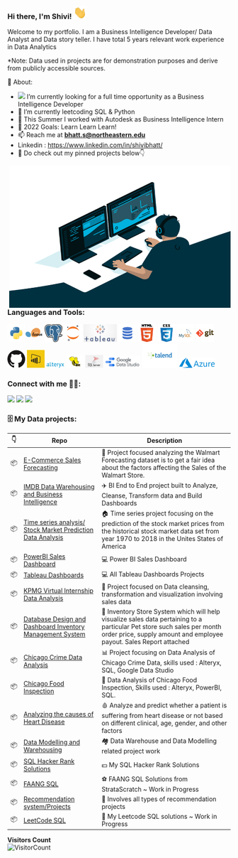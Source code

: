 ### Hi there, I'm Shivi! <img src="https://github.com/ShiviBhatt/IconsRepo/blob/master/Hi.gif" width="30px">

Welcome to my portfolio. I am a Business Intelligence Developer/ Data Analyst and Data story teller. 
I have total 5 years relevant work experience in Data Analytics

*Note: Data used in projects are for demonstration purposes and derive from publicly accessible sources.

🧐 About:

- <img src="https://media.giphy.com/media/WUlplcMpOCEmTGBtBW/giphy.gif" width="30"> I’m currently looking for a full time opportunity as a Business Intelligence Developer
- 🌱 I’m currently leetcoding SQL & Python
- 👯 This Summer I worked with Autodesk as Business Intelligence Intern 
- 🥅 2022 Goals: Learn Learn Learn!
- 📫 Reach me at **bhatt.s@northeastern.edu**
- Linkedin : https://www.linkedin.com/in/shivibhatt/
- 📌 Do check out my pinned projects below👇

<img align="right" alt="GIF" src="https://github.com/ShiviBhatt/IconsRepo/blob/master/code.gif?raw=true" width="500" height="320" />

### Languages and Tools:

<img target="_blank" width="40px" src="https://raw.githubusercontent.com/github/explore/80688e429a7d4ef2fca1e82350fe8e3517d3494d/topics/python/python.png"/><img height="40" src="https://raw.githubusercontent.com/github/explore/80688e429a7d4ef2fca1e82350fe8e3517d3494d/topics/scikit-learn/scikit-learn.png">
<img height="40" src="https://raw.githubusercontent.com/github/explore/80688e429a7d4ef2fca1e82350fe8e3517d3494d/topics/postgresql/postgresql.png">
<img height="40" src="https://raw.githubusercontent.com/github/explore/80688e429a7d4ef2fca1e82350fe8e3517d3494d/topics/jupyter-notebook/jupyter-notebook.png">
<img target="_blank" height="40px" src="https://github.com/akshaybhatt0095/FLIGHT-FARE-PREDICTION-HEROKU-DEPLOYMENT/blob/master/img/what-is-tableau-2.png"/>
<img height="40" src="https://raw.githubusercontent.com/github/explore/80688e429a7d4ef2fca1e82350fe8e3517d3494d/topics/sql/sql.png">
<img target="_blank" width="40px" src="https://raw.githubusercontent.com/github/explore/80688e429a7d4ef2fca1e82350fe8e3517d3494d/topics/html/html.png"/>
<img target="_blank" width="40px" src="https://raw.githubusercontent.com/github/explore/80688e429a7d4ef2fca1e82350fe8e3517d3494d/topics/css/css.png"/>
<img target="_blank" width="40px" src="https://raw.githubusercontent.com/github/explore/80688e429a7d4ef2fca1e82350fe8e3517d3494d/topics/mysql/mysql.png"/>
<img target="_blank" width="40px" src="https://raw.githubusercontent.com/github/explore/80688e429a7d4ef2fca1e82350fe8e3517d3494d/topics/git/git.png"/>
<img target="_blank" width="40px" src="https://raw.githubusercontent.com/github/explore/78df643247d429f6cc873026c0622819ad797942/topics/github/github.png"/>
<img target="_blank" width="40px" src="https://github.com/ShiviBhatt/IconsRepo/blob/master/Power-BI-Logo.png"/>
<img target="_blank" width="40px" src="https://github.com/ShiviBhatt/IconsRepo/blob/master/alteryx.png"/>
<img target="_blank" width="40px" src="https://github.com/ShiviBhatt/IconsRepo/blob/master/hive.png"/>
<img target="_blank" width="40px" src="https://github.com/ShiviBhatt/IconsRepo/blob/master/SQLSERVER.png"/>
<img target="_blank" width="80px" src="https://github.com/ShiviBhatt/IconsRepo/blob/master/google.png"/>
<img target="_blank" width="80px" src="https://github.com/ShiviBhatt/IconsRepo/blob/master/Talend-4.png"/>
<img target="_blank" width="80px" src="https://github.com/ShiviBhatt/IconsRepo/blob/master/Azure.png"/>



### Connect with me 🤝📱:
[<img target="_blank" src="https://img.icons8.com/doodle/64/000000/linkedin-circled.png"/>](https://www.linkedin.com/in/shivibhatt/)
[<img target="_blank" src="https://img.icons8.com/color/64/000000/instagram"/>](https://www.instagram.com/shivibhattofficial/)
<a href="mailto:bhatt.s@northeastern.edu"> <img src="https://img.icons8.com/fluent/48/000000/gmail.png" width="64"/> </a>

### 🗄 My Data projects:

|👇 |Repo| Description|
|---|---|---|
| 📦  | [E-Commerce Sales Forecasting](https://github.com/ShiviBhatt/E-Commerce_Sales_Forecasting) | 🏨 Project focused analyzing the Walmart Forecasting dataset is to get a fair idea about the factors affecting the Sales of the Walmart Store. |
| 📦  | [IMDB Data Warehousing and Business Intelligence](https://github.com/ShiviBhatt/DataWareHouseBusinessIntelligence/tree/master/IMDB-FinalProject) |  ✈️ BI  End to End project built to Analyze, Cleanse, Transform data and Build Dashboards |
| 📦  | [Time series analysis/ Stock Market Prediction Data Analysis](https://github.com/ShiviBhatt/StockMarketPredictionDataAnalysis) | 🏠 Time series project focusing on the prediction of the stock market prices from the historical stock market data set from year 1970 to 2018 in the Unites States of America |
| 📦  | [PowerBI Sales Dashboard ](https://github.com/ShiviBhatt/SALESDASHBOARD) | 💻 Power BI Sales Dashboard |
| 📦  | [Tableau Dashboards ](https://github.com/ShiviBhatt/TableauDashboards) | 💻 All Tableau Dashboards Projects |
| 📦  | [KPMG Virtual Internship Data Analysis ](https://github.com/ShiviBhatt/KPMG_Virtual_Internship_Work) | 🎢 Project focused on Data cleansing, transformation and visualization involving sales data |
| 📦  | [Database Design and Dashboard Inventory Management System](https://github.com/ShiviBhatt/Database-Design-and-Development-for-Inventory-Store) |  🔫 Inventory Store System which will help visualize sales data pertaining to a particular Pet store such sales per month order price, supply amount and employee payout. Sales Report attached |
| 📦  | [Chicago Crime Data Analysis](https://github.com/ShiviBhatt/DataWareHouseBusinessIntelligence/tree/master/Chicago%20Crime%20Data%20Analysis) | 📊 Project focusing on Data Analysis of Chicago Crime Data, skills used : Alteryx, SQL, Google Data Studio  |
| 📦  | [ Chicago Food Inspection](https://github.com/ShiviBhatt/DataWareHouseBusinessIntelligence/tree/master/WorkShop_ChicagoFoodInspection) | 📁 Data Analysis of Chicago Food Inspection, Skills used : Alteryx, PowerBI, SQL. |
| 📦  | [ Analyzing the causes of Heart Disease](https://github.com/ShiviBhatt/Analyzing-the-causes-of-Heart-Disease) |  🩸 Analyze and predict whether a patient is suffering from heart disease or not based on different clinical, age, gender, and other factors  |
| 📦  | [Data Modelling and Warehousing ](https://github.com/ShiviBhatt/DataWareHouseBusinessIntelligence) | 🏘️ Data Warehouse and Data Modelling related project work  |
| 📦  | [SQL Hacker Rank Solutions](https://github.com/ShiviBhatt/SQLHackerRankSolutions) | 💵 My SQL Hacker Rank Solutions  |
| 📦  | [ FAANG SQL ](https://github.com/ShiviBhatt/FaangSQL) | ⚽ FAANG SQL Solutions from StrataScratch ~ Work in Progress |
| 📦  |  [Recommendation system/Projects](https://github.com/ShiviBhatt/Recommendation_System)| 🎥 Involves all types of recommendation projects |
| 📦  | [LeetCode SQL ](https://github.com/ShiviBhatt/LeetCodeSQL) |  🏦  My Leetcode SQL solutions ~ Work in Progress |





**Visitors Count**  
![VisitorCount](https://profile-counter.glitch.me/{syedareehaquasar}/count.svg)
<!-- https://cdn4.iconfinder.com/data/icons/logos-and-brands/512/189_Kaggle_logo_logos-512 -->



